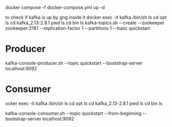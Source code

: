 docker compose -f docker-compose.yml up -d


to check if kafka is up by gng inside it
docker exec -it kafka /bin/sh
ls
cd opt
ls
cd kafka_2.13-2.8.1
pwd
ls
cd bin
ls
kafka-topics.sh --create --zookeeper zookeeper:2181 --replication-factor 1 --partitions 1 --topic quickstart
# Producer
kafka-console-producer.sh --topic quickstart --bootstrap-server localhost:9092

# Consumer
ocker exec -it kafka /bin/sh
ls
cd opt
ls
cd kafka_2.13-2.8.1
pwd
ls
cd bin
ls





kafka-console-consumer.sh --topic quickstart --from-beginning --bootstrap-server localhost:9092
